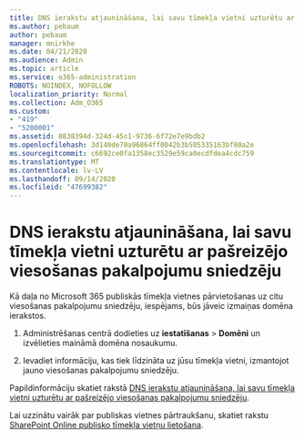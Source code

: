 ```yaml
---
title: DNS ierakstu atjaunināšana, lai savu tīmekļa vietni uzturētu ar pašreizējo viesošanas pakalpojumu sniedzēju
ms.author: pebaum
author: pebaum
manager: mnirkhe
ms.date: 04/21/2020
ms.audience: Admin
ms.topic: article
ms.service: o365-administration
ROBOTS: NOINDEX, NOFOLLOW
localization_priority: Normal
ms.collection: Adm_O365
ms.custom:
- "419"
- "5200001"
ms.assetid: 0838394d-324d-45c1-9736-6f72e7e9bdb2
ms.openlocfilehash: 3d140de70a96864ff0042b3b505335163bf80a2e
ms.sourcegitcommit: c6692ce0fa1358ec3529e59ca0ecdfdea4cdc759
ms.translationtype: MT
ms.contentlocale: lv-LV
ms.lasthandoff: 09/14/2020
ms.locfileid: "47699382"
---
```

# <a name="update-dns-records-to-keep-your-website-with-your-current-hosting-provider"></a>DNS ierakstu atjaunināšana, lai savu tīmekļa vietni uzturētu ar pašreizējo viesošanas pakalpojumu sniedzēju

Kā daļa no Microsoft 365 publiskās tīmekļa vietnes pārvietošanas uz citu viesošanas pakalpojumu sniedzēju, iespējams, būs jāveic izmaiņas domēna ierakstos.
  
1. Administrēšanas centrā dodieties uz **iestatīšanas** \> **Domēni** un izvēlieties maināmā domēna nosaukumu.

2. Ievadiet informāciju, kas tiek līdzināta uz jūsu tīmekļa vietni, izmantojot jauno viesošanas pakalpojumu sniedzēju.

Papildinformāciju skatiet rakstā [DNS ierakstu atjaunināšana, lai savu tīmekļa vietni uzturētu ar pašreizējo viesošanas pakalpojumu sniedzēju](https://docs.microsoft.com/microsoft-365/admin/dns/update-dns-records-to-retain-current-hosting-provide).
  
Lai uzzinātu vairāk par publiskas vietnes pārtraukšanu, skatiet rakstu [SharePoint Online publisko tīmekļa vietņu lietošana](https://support.office.com/article/sharepoint-online-public-websites-to-be-discontinued-e86bfd2f-5c7d-446f-a430-7cfcc0130916).
